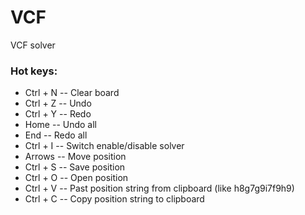 # VCF
VCF solver

### Hot keys:

* Ctrl + N -- Clear board
* Ctrl + Z -- Undo
* Ctrl + Y -- Redo
* Home -- Undo all
* End -- Redo all
* Ctrl + I -- Switch enable/disable solver
* Arrows -- Move position
* Ctrl + S -- Save position
* Ctrl + O -- Open position
* Ctrl + V -- Past position string from clipboard (like h8g7g9i7f9h9)
* Ctrl + C -- Copy position string to clipboard
